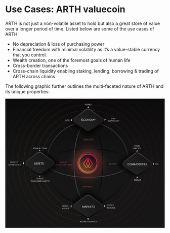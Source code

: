# Use Cases: ARTH valuecoin

ARTH is not just a non-volatile asset to hold but also a great store of value over a longer period of time. Listed below are some of the use cases of ARTH:

* No depreciation & loss of purchasing power
* Financial freedom with minimal volatility as it’s a value-stable currency that you control. 
* Wealth creation, one of the foremost goals of human life
* Cross-border transactions
* Cross-chain liquidity enabling staking, lending, borrowing & trading of ARTH across chains

The following graphic further outlines the multi-faceted nature of ARTH and its unique properties:

![](../../.gitbook/assets/image%20%2886%29.png)

